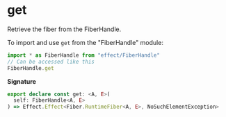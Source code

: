 # get

Retrieve the fiber from the FiberHandle.

To import and use `get` from the "FiberHandle" module:

```ts
import * as FiberHandle from "effect/FiberHandle"
// Can be accessed like this
FiberHandle.get
```

**Signature**

```ts
export declare const get: <A, E>(
  self: FiberHandle<A, E>
) => Effect.Effect<Fiber.RuntimeFiber<A, E>, NoSuchElementException>
```
